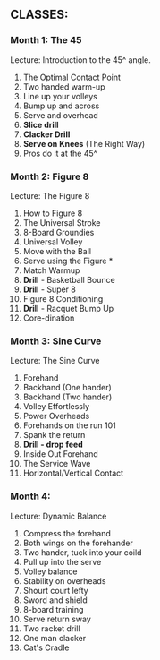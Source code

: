 ## CLASSES:

### Month 1: The 45

Lecture:  Introduction to the 45^ angle.

1. The Optimal Contact Point
2. Two handed warm-up
3. Line up your volleys
4. Bump up and across
5. Serve and overhead
6. **Slice drill** 
7. **Clacker Drill**  
8. **Serve on Knees**  (The Right Way)
9. Pros do it at the 45^

### Month 2: Figure 8

Lecture: The Figure 8

1. How to Figure 8
2. The Universal Stroke
3. 8-Board Groundies
4. Universal Volley
5. Move with the Ball
6. Serve using the Figure *
7. Match Warmup
8. **Drill** - Basketball Bounce
9. **Drill**  - Super 8
10. Figure 8 Conditioning
11.	**Drill**  - Racquet Bump Up
12.	Core-dination
 
### Month 3: Sine Curve

Lecture: The Sine Curve

1.	Forehand
2.	Backhand (One hander)
3.	Backhand (Two hander)
4.	Volley Effortlessly
5.	Power Overheads
6.	Forehands on the run 101
7.	Spank the return
8.	**Drill - drop feed**
9.	Inside Out Forehand
10.	The Service Wave
11.	Horizontal/Vertical Contact

### Month 4: 

Lecture: Dynamic Balance

1. Compress the forehand
2. Both wings on the forehander
3. Two hander, tuck into your coild
4. Pull up into the serve
5. Volley balance
6. Stability on overheads
7. Shourt court lefty
8. Sword and shield
9. 8-board training
10. Serve return sway
11. Two racket drill
12. One man clacker
13. Cat's Cradle



